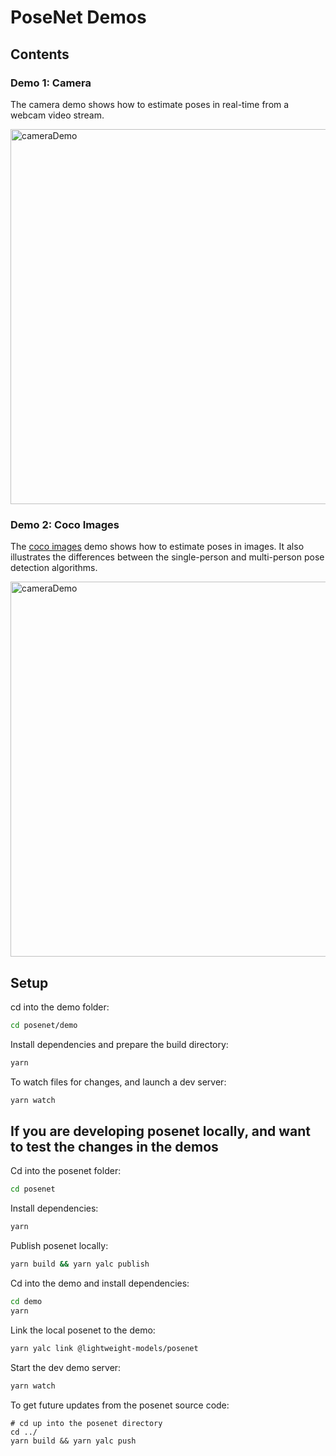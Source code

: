 # PoseNet Demos

## Contents

### Demo 1: Camera

The camera demo shows how to estimate poses in real-time from a webcam video stream.

<img src="https://raw.githubusercontent.com//lightweight-models/master/posenet/demos/camera.gif" alt="cameraDemo" style="width: 600px;"/>


### Demo 2: Coco Images

The [coco images](http://cocodataset.org/#home) demo shows how to estimate poses in images. It also illustrates the differences between the single-person and multi-person pose detection algorithms.

<img src="https://raw.githubusercontent.com//lightweight-models/master/posenet/demos/coco.gif" alt="cameraDemo" style="width: 600px;"/>


## Setup

cd into the demo folder:

```sh
cd posenet/demo
```

Install dependencies and prepare the build directory:

```sh
yarn
```

To watch files for changes, and launch a dev server:

```sh
yarn watch
```

## If you are developing posenet locally, and want to test the changes in the demos

Cd into the posenet folder:
```sh
cd posenet
```

Install dependencies:
```sh
yarn
```

Publish posenet locally:
```sh
yarn build && yarn yalc publish
```

Cd into the demo and install dependencies:

```sh
cd demo
yarn
```

Link the local posenet to the demo:
```sh
yarn yalc link @lightweight-models/posenet
```

Start the dev demo server:
```sh
yarn watch
```

To get future updates from the posenet source code:
```
# cd up into the posenet directory
cd ../
yarn build && yarn yalc push
```
